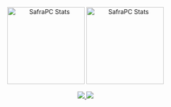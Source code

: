 <p align="center">
  <span>
    <img src="https://github-readme-stats.vercel.app/api?username=safrapc&show_icons=true&theme=dark" alt="SafraPC Stats" height=175 />
  </span>
  <span>
    <img src="https://github-readme-stats.vercel.app/api/top-langs?username=safrapc&layout=compact&show_icons=true&theme=dark" alt="SafraPC Stats" height=175 />
  </span>
</p>

<p align="center">
  <a href="mailto:leandrosafra.jconectada@gmail.com">
    <img src="https://img.shields.io/badge/-Gmail-c14438?style=flat-square&logo=Gmail&logoColor=0000&color=black&link=mailto:leandrosafra.jconectada@gmail.com"  />
  </a>
  <a href="linkedin.com/in/leandrosz134/">
    <img src="https://img.shields.io/badge/-Linkedin-6633cc?style=flat-square&logo=Linkedin&logoColor=blue&color=black&link=https://github.com/safrapc"/>
</p>



<!--
**SafraPC/SafraPC** is a ✨ _special_ ✨ repository because its `README.md` (this file) appears on your GitHub profile.

Here are some ideas to get you started:
### Hi there 👋
- 🔭 I’m currently working on ...
- 🌱 I’m currently learning ...
- 👯 I’m looking to collaborate on ...
- 🤔 I’m looking for help with ...
- 💬 Ask me about ...
- 📫 How to reach me: ...
- 😄 Pronouns: ...
- ⚡ Fun fact: ...
-->
